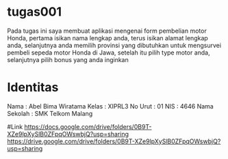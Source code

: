 # tugas001
Pada tugas ini saya membuat aplikasi mengenai form pembelian motor Honda, pertama isikan nama lengkap anda, terus isikan alamat lengkap anda, selanjutnya anda memilih provinsi yang dibutuhkan  untuk mengsurvei pembeli sepeda motor Honda di Jawa, setelah itu pilih type motor anda, selanjutnya pilih bonus yang anda inginkan

# Identitas
Nama          : Abel Bima Wiratama
Kelas         : XIPRL3
No Urut       : 01
NIS           : 4646
Nama Sekolah  : SMK Telkom Malang

#Link
https://docs.google.com/drive/folders/0B9T-XZe9lpXySlB0ZFpqOWswbjQ?usp=sharing
https://drive.google.com/drive/folders/0B9T-XZe9lpXySlB0ZFpqOWswbjQ?usp=sharing
